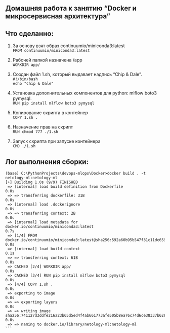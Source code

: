 ## Домашняя работа к занятию “Docker и микросервисная архитектура”

## **Что сделанно**:
1.	За основу взят образ continuumio/miniconda3:latest
<br> ```FROM continuumio/miniconda3:latest```

2.	Рабочей папкой назначена /app 
      <br> ```WORKDIR app/```
3.	Создан файл 1.sh, который выдавает надпись “Chip & Dale”.
      <br> ```#!/bin/bash```
      <br> ```echo "Chip & Dale"```
      
4.	Установка дополнительных компонентов для python: mlflow boto3 pymysql.
      <br> ```RUN pip install mlflow boto3 pymysql```
5.	Копирование скрипта в контейнер
       <br> ```COPY 1.sh .```
6.	Назначение прав на скрипт
       <br> ```RUN chmod 777 ./1.sh```
7.	Запуск скрипта при запуске контейнера
      <br> ```CMD ./1.sh```


## **Лог выполнения сборки**: 
```
(base) C:\PythonProjects\devops-mlops\Docker>docker build . -t netology-ml:netology-ml
[+] Building 1.0s (9/9) FINISHED
 => [internal] load build definition from Dockerfile                                                                                                                                                                                  0.0s
 => => transferring dockerfile: 31B                                                                                                                                                                                                   0.0s
 => [internal] load .dockerignore                                                                                                                                                                                                     0.0s
 => => transferring context: 2B                                                                                                                                                                                                       0.0s
 => [internal] load metadata for docker.io/continuumio/miniconda3:latest                                                                                                                                                              0.7s
 => [1/4] FROM docker.io/continuumio/miniconda3:latest@sha256:592a60b95b547f31c11dc6593832e962952e3178f1fa11db37f43a2afe8df8d7                                                                                                        0.0s
 => [internal] load build context                                                                                                                                                                                                     0.1s
 => => transferring context: 61B                                                                                                                                                                                                      0.0s
 => CACHED [2/4] WORKDIR app/                                                                                                                                                                                                         0.0s
 => CACHED [3/4] RUN pip install mlflow boto3 pymysql                                                                                                                                                                                 0.0s
 => [4/4] COPY 1.sh .                                                                                                                                                                                                                 0.0s
 => exporting to image                                                                                                                                                                                                                0.0s
 => => exporting layers                                                                                                                                                                                                               0.0s
 => => writing image sha256:741127d3ddfe216a23b65d5ed4f4ab661773afe505b8ea76c74d6ce38337b628                                                                                                                                          0.0s
 => => naming to docker.io/library/netology-ml:netology-ml             ```  
